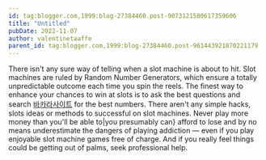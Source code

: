 ```yaml
---
id: tag:blogger.com,1999:blog-27384460.post-9073121580617359606
title: "Untitled"
pubDate: 2022-11-07
author: valentinetaaffe
parent_id: tag:blogger.com,1999:blog-27384460.post-961443921870221179
---
```


There isn't any sure way of telling when a slot machine is about to hit. Slot machines are ruled by Random Number Generators, which ensure a totally unpredictable outcome each time you spin the reels. The finest way to enhance your chances to win at slots is to ask the best questions and search [바카라사이트](https://dnflzkwlsh.com/) for the best numbers. There aren't any simple hacks, slots ideas or methods to successful on slot machines. Never play more money than you'll be able to|you presumably can} afford to lose and by no means underestimate the dangers of playing addiction — even if you play enjoyable slot machine games free of charge. And if you really feel things could be getting out of palms, seek professional help.